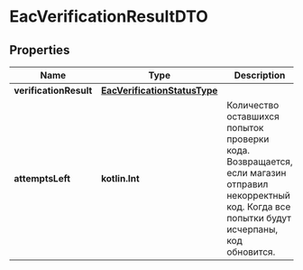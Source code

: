 
# EacVerificationResultDTO

## Properties
| Name | Type | Description | Notes |
| ------------ | ------------- | ------------- | ------------- |
| **verificationResult** | [**EacVerificationStatusType**](EacVerificationStatusType.md) |  |  [optional] |
| **attemptsLeft** | **kotlin.Int** | Количество оставшихся попыток проверки кода.  Возвращается, если магазин отправил некорректный код.  Когда все попытки будут исчерпаны, код обновится.  |  [optional] |



